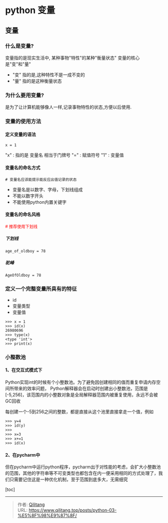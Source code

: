 # python 变量


## 变量

### 什么是变量?

变量指的是现实生活中, 某种事物"特性"的某种"衡量状态"
变量的核心是"变"和"量" 

- "变"  指的是,这种特性不是一成不变的
- "量"  指的是这种衡量状态

### 为什么要用变量?

是为了让计算机能够像人一样,记录事物特性的状态,方便以后使用.

### 变量的使用方法

#### 定义变量的语法

```
x = 1
```
"x"  : 指的是 变量名  相当于门牌号
"="  : 赋值符号
"1"  : 变量值

#### 变量名的命名方式

    # 变量名应该能提示能反应出值记录的状态
- 变量名是以数字、字母，下划线组成
- 不能以数字开头
- 不能使用python内置关键字

#### 变量名的命名风格

<font size = 2 color = red ># 推荐使用下划线
</font>
##### 下划线

```
age_of_oldboy = 78
```

##### 驼峰

```
AgeOfOldboy = 78
```
### 定义一个完整变量所具有的特征
- id
- 变量类型
- 变量值


```
>>> x = 1
>>> id(x)
26980696
>>> type(x)
<type 'int'>
>>> print(x)
```

### 小整数池
#### 1、在交互式模式下
Python实现int的时候有个小整数池。为了避免因创建相同的值而重复申请内存空间所带来的效率问题， Python解释器会在启动时创建出小整数池，范围是[-5,256]，该范围内的小整数对象是全局解释器范围内被重复使用，永远不会被GC回收

每创建一个-5到256之间的整数，都是直接从这个池里直接拿走一个值，例如

```
>>> y=4
>>> id(y)
>>> 
>>> x=3
>>> x+=1
>>> id(x)
```


#### 2、在pycharm中
但在pycharm中运行python程序，pycharm出于对性能的考虑，会扩大小整数池的范围，其他的字符串等不可变类型也都包含在内一便采用相同的方式处理了，我们只需要记住这是一种优化机制，至于范围到底多大，无需细究

[toc]

---

> 作者: [Qilitang](https://github.com/qilitang)  
> URL: https://www.qilitang.top/posts/python-03-%E5%8F%98%E9%87%8F/  

